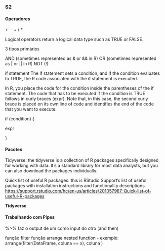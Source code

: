 ### S2

#### Operadores
<- 
\- 
\+
/
\*

Logical operators return a logical data type such as TRUE or FALSE. 

3 tipos primários 

AND (sometimes represented as & or && in R)
OR (sometimes represented as | or || in R)
NOT (!)

if statement
The if statement sets a condition, and if the condition evaluates to TRUE, the R code associated with the if statement is executed.

In R, you place the code for the condition inside the parentheses of the if statement. The code that has to be executed if the condition is TRUE follows in curly braces (expr). Note that, in this case, the second curly brace is placed on its own line of code and identifies the end of the code that you want to execute. 

if (condition) {

 expr

}


#### Pacotes
Tidyverse: the tidyverse is a collection of R packages specifically designed for working with data. It’s a standard library for most data analysts, but you can also download the packages individually. 

Quick list of useful R packages: this is RStudio Support’s list of useful packages with installation instructions and functionality descriptions. 
https://support.rstudio.com/hc/en-us/articles/201057987-Quick-list-of-useful-R-packages


<b> Tidyverse </b>

#### Trabalhando com Pipes
%>% faz o output de um como input do otro
(and then)

função filter
função arrange
nested function - exemplo: arrange(filter(DataFrame, coluna == x), coluna )